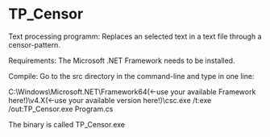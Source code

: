 # TP_Censor
Text processing programm: Replaces an selected text in a text file through a censor-pattern.

Requirements: The Microsoft .NET Framework needs to be installed.

Compile:
Go to the src directory in the command-line and type in one line:

C:\Windows\Microsoft.NET\Framework64(<-use your available Framework here!)\v4.X(<-use your available version here!)\csc.exe /t:exe /out:TP_Censor.exe Program.cs

The binary is called TP_Censor.exe
